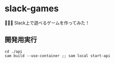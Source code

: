 # slack-games

🍺🍺🍺 Slack上で遊べるゲームを作ってみた！  

## 開発用実行

```shell
cd ./api
sam build --use-container ;; sam local start-api
```
